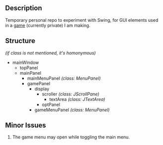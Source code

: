 ## Description
Temporary personal repo to experiment with Swing, for GUI elements used in a [game](https://github.com/Senozoid/ZenChron) (currently private) I am making.

## Structure
_(if class is not mentioned, it's homonymous)_
* mainWindow
    * topPanel
    * mainPanel
      * mainMenuPanel _(class: MenuPanel)_
      * gamePanel
        * display
          * scroller _(class: JScrollPane)_
            * textArea _(class: JTextArea)_
          * optPanel
        * gameMenuPanel _(class: MenuPanel)_

## Minor Issues
1. The game menu may open while toggling the main menu.
